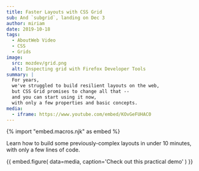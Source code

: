 ```yaml
---
title: Faster Layouts with CSS Grid
sub: And `subgrid`, landing on Dec 3
author: miriam
date: 2019-10-18
tags:
  - AboutWeb Video
  - CSS
  - Grids
image:
  src: mozdev/grid.png
  alt: Inspecting grid with Firefox Developer Tools
summary: |
  For years,
  we've struggled to build resilient layouts on the web,
  but CSS Grid promises to change all that --
  and you can start using it now,
  with only a few properties and basic concepts.
media:
  - iframe: https://www.youtube.com/embed/KOvGeFUHAC0
---
```


{% import "embed.macros.njk" as embed %}

Learn how to build some previously-complex layouts in under 10 minutes,
with only a few lines of code.

{{ embed.figure(
  data=media,
  caption='Check out this practical demo'
) }}
